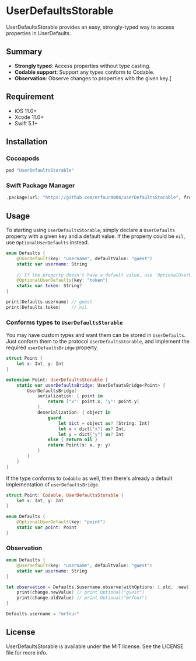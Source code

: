 # UserDefaultsStorable

UserDefaultsStorable provides an easy, strongly-typed way to access properties in UserDefaults.

## Summary
- **Strongly typed**: Access properties without type casting.
- **Codable support**: Support any types conform to Codable.
- **Observation**: Observe changes to properties with the given key.[

## Requirement
- iOS 11.0+
- Xcode 11.0+
- Swift 5.1+

## Installation
### Cocoapods
```ruby
pod "UserDefaultsStorable"
```

### Swift Package Manager
```swift
.package(url: "https://github.com/mrfour0004/UserDefaultsStorable", from: "1.0.0")
```

## Usage
To starting using `UserDefaultsStorable`, simply declare a `UserDefaults` property with a given key and a default value. If the property could be `nil`, use `OptionalUserDefaults` instead.
```swift
enum Defaults {
    @UserDefault(key: "username", defaultValue: "guest")
    static var username: String
            
    // If the property doesn't have a default value, use `OptionalUserDefault`.
    @OptionalUserDefaults(key: "token")
    static var token: String?   
}

print(Defaults.username) // guest
print(Defaults.token)    // nil
```
### Conforms types to `UserDefaultsStorable`
You may have custom types and want them can be stored in `UserDefaults`. Just conform them to the protocol `UserDefaultsStorable`, and implement the required `userDefaultsBridge` property. 
```swift
struct Point {
    let x: Int, y: Int
}

extension Point: UserDefaultsStorable {
    static var userDefaultsBridge: UserDefautsBridge<Point> {
        UserDefaultsBridge(
            serialization: { point in
                return ["x": point.x, "y": point.y]
            },
            deserialization: { object in
                guard
                    let dict = object as? [String: Int]
                    let x = dict["x"] as? Int,
                    let y = dict["y"] as? Int
                else { return nil }
                return Point(x: x, y: y)
            }
        }
    }
}
```
If the type conforms to `Codable` as well, then there's already a default implementation of `userDefaultsBridge`.
```swift
struct Point: Codable, UserDefaultsStorable {
    let x: Int, y: Int
}

enum Defaults {
    @OptionalUserDefault(key: "point")
    static var point: Point
}
```
### Observation
```swift
enum Defaults {
    @UserDefault(key: "username", defaultValue: "guest")
    static var username: String
}

let observation = Defaults.$username.observe(withOptions: [.old, .new]) { change in
    print(change.newValue) // print Optional("guest")
    print(change.oldValue) // print Optional("mrfour")
}

Defaults.username = "mrfour"
```
## License
UserDefaultsStorable is available under the MIT license. See the LICENSE file for more info.
